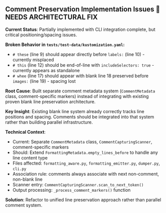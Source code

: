 
## Comment Preservation Implementation Issues 🔧 **NEEDS ARCHITECTURAL FIX**

**Current Status**: Partially implemented with CLI integration complete, but critical positioning/spacing issues.

**Broken Behavior in `tests/test-data/kustomization.yaml`:**
- `# these` (line 9) should appear directly before `labels:` (line 10) - currently misplaced
- `# this` (line 12) should be end-of-line with `includeSelectors: true` - currently appears as standalone
- `# whee` (line 17) should appear with blank line 18 preserved before `images:` (line 19) - spacing lost

**Root Cause**: Built separate comment metadata system (`CommentMetadata` class, comment-specific markers) instead of integrating with existing proven blank line preservation architecture.

**Key Insight**: Existing blank line system already correctly tracks line positions and spacing. Comments should be integrated into that system rather than building parallel infrastructure.

**Technical Context**:
- Current: Separate `CommentMetadata` class, `CommentCapturingScanner`, comment-specific markers
- Should: Extend `FormattingMetadata.empty_lines_before` to handle any line content type
- Files affected: `formatting_aware.py`, `formatting_emitter.py`, `dumper.py`, `cli.py`
- Association rule: comments always associate with next non-comment, non-blank line
- Scanner entry: `CommentCapturingScanner.scan_to_next_token()`
- Output processing: `_process_comment_markers()` function

**Solution**: Refactor to unified line preservation approach rather than parallel comment system.

